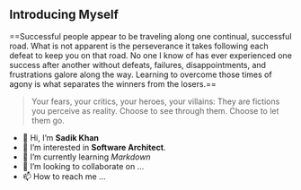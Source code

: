 ## Introducing Myself

==Successful people appear to be traveling along one continual, successful road. What is not apparent is the perseverance it takes following each defeat to keep you on that road. No one I know of has ever experienced one success after another without defeats, failures, disappointments, and frustrations galore along the way. Learning to overcome those times of agony is what separates the winners from the losers.==

> Your fears, your critics, your heroes, your villains: They are fictions you perceive as reality. Choose to see through them. Choose to let them go.

- 👋 Hi, I’m **Sadik Khan**
- 👀 I’m interested in __Software Architect__.
- 🌱 I’m currently learning _Markdown_
- 💞️ I’m looking to collaborate on ...
- 📫 How to reach me ...

<!---
TechICS-Sadik/TechICS-Sadik is a ✨ special ✨ repository because its `README.md` (this file) appears on your GitHub profile.
You can click the Preview link to take a look at your changes.
--->

